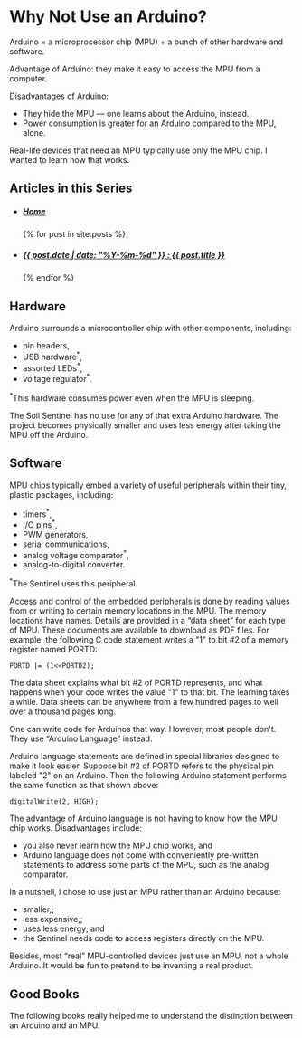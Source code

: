 # Why Not Use an Arduino?
Arduino = a microprocessor chip (MPU) + a bunch of other hardware and software.

Advantage of Arduino: they make it easy to access the MPU from a computer.

Disadvantages of Arduino: 

* They hide the MPU &mdash; one learns about the Arduino, instead.
* Power consumption is greater for an Arduino compared to the MPU, alone.

Real-life devices that need an MPU typically use only the MPU chip. I wanted to learn how that works.

## Articles in this Series
<ul>
  <li><h5><a href="https://iowadave.github.io/ATtiny_Soil_Sentinel/">Home</a></h5></li>  
  {% for post in site.posts %}
    <li>
      <h5><a href="{{site.baseurl}}{{ post.url }}">{{ post.date | date: "%Y-%m-%d" }} : {{ post.title }}</a></h5>
    </li>
  {% endfor %}
</ul>

## Hardware
Arduino surrounds a microcontroller chip with other components, including:

* pin headers,
* USB hardware<sup>*</sup>,
* assorted LEDs<sup>*</sup>,
* voltage regulator<sup>*</sup>.

<sup>*</sup>This hardware consumes power even when the MPU is sleeping.

The Soil Sentinel has no use for any of that extra Arduino hardware. The project becomes physically smaller and uses less energy after taking the MPU off the Arduino.

## Software
MPU chips typically embed a variety of useful peripherals within their tiny, plastic packages, including:

* timers<sup>*</sup>,
* I/O pins<sup>*</sup>,
* PWM generators,
* serial communications,
* analog voltage comparator<sup>*</sup>,
* analog-to-digital converter.

<sup>*</sup>The Sentinel uses this peripheral.

Access and control of the embedded peripherals is done by reading values from or writing to certain memory locations in the MPU. The memory locations have names. Details are provided in a &ldquo;data sheet&rdquo; for each type of MPU. These documents are available to download as PDF files. For example, the following C code statement writes a "1" to bit #2 of a memory register named PORTD:

```PORTD |= (1<<PORTD2);```

The data sheet explains what bit #2 of PORTD represents, and what happens when your code writes the value "1" to that bit. The learning takes a while. Data sheets can be anywhere from a few hundred pages to well over a thousand pages long.

One can write code for Arduinos that way. However, most people don't. They use &ldquo;Arduino Language&rdquo; instead.

Arduino language statements are defined in special libraries designed to make it look easier. Suppose bit #2 of PORTD refers to the physical pin labeled "2" on an Arduino. Then the following Arduino statement performs the same function as that shown above:

```digitalWrite(2, HIGH);```

The advantage of Arduino language is not having to know how the MPU chip works. Disadvantages include:

* you also never learn how the MPU chip works, and
* Arduino language does not come with conveniently pre-written statements to address some parts of the MPU, such as the analog comparator.

In a nutshell, I chose to use just an MPU rather than an Arduino because:

* smaller,;
* less expensive,;
* uses less energy; and
* the Sentinel needs code to access registers directly on the MPU.

Besides, most &ldquo;real&rdquo; MPU-controlled devices just use an MPU, not a whole Arduino. It would be fun to pretend to be inventing a real product.

## Good Books
The following books really helped me to understand the distinction between an Arduino and an MPU.




